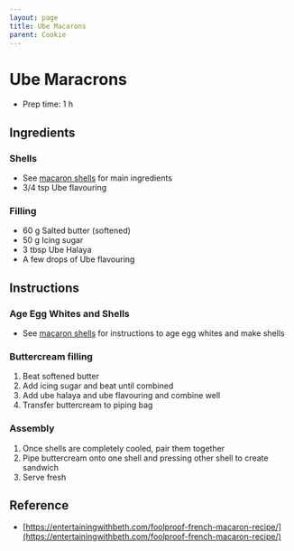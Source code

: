 ```yaml
---
layout: page
title: Ube Macarons
parent: Cookie
---
```


# Ube Maracrons

- Prep time: 1 h

## Ingredients

### Shells

- See [macaron shells](./macaron_shells.md) for main ingredients
- 3/4 tsp Ube flavouring

### Filling

- 60 g Salted butter (softened)
- 50 g Icing sugar
- 3 tbsp Ube Halaya
- A few drops of Ube flavouring

## Instructions

### Age Egg Whites and Shells

- See [macaron shells](./macaron_shells.md) for instructions to age egg whites and make shells

### Buttercream filling

1. Beat softened butter
2. Add icing sugar and beat until combined
3. Add ube halaya and ube flavouring and combine well
4. Transfer buttercream to piping bag

### Assembly

1. Once shells are completely cooled, pair them together
2. Pipe buttercream onto one shell and pressing other shell to create sandwich
3. Serve fresh

## Reference

- [https://entertainingwithbeth.com/foolproof-french-macaron-recipe/](https://entertainingwithbeth.com/foolproof-french-macaron-recipe/)
